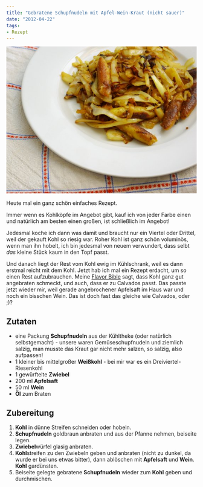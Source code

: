 ```yaml
---
title: "Gebratene Schupfnudeln mit Apfel-Wein-Kraut (nicht sauer)"
date: "2012-04-22" 
tags:
- Rezept
---
```


[![Bubespitzle](images/imgp8831.jpg "Schupfnudeln mit Apfel-Wein-Kraut")](http://apfeleimer.wordpress.com/2012/04/22/gebratene-schupfnudeln-mit-apfel-wein-kraut-nicht-sauer/imgp8831/)

Heute mal ein ganz schön einfaches Rezept.

Immer wenn es Kohlköpfe im Angebot gibt, kauf ich von jeder Farbe einen und natürlich am besten einen großen, ist schließlich im Angebot!

Jedesmal koche ich dann was damit und braucht nur ein Viertel oder Drittel, weil der gekauft Kohl so riesig war. Roher Kohl ist ganz schön voluminös, wenn man ihn hobelt, ich bin jedesmal von neuem verwundert, dass selbt _das_ kleine Stück kaum in den Topf passt.

Und danach liegt der Rest vom Kohl ewig im Kühlschrank, weil es dann erstmal reicht mit dem Kohl. Jetzt hab ich mal ein Rezept erdacht, um so einen Rest aufzubrauchen. Meine [Flavor Bible](http://www.amazon.de/The-Flavor-Bible-Creativity-Imaginative/dp/0316118400) sagt, dass Kohl ganz gut angebraten schmeckt, und auch, dass er zu Calvados passt. Das passte jetzt wieder mir, weil gerade angebrochener Apfelsaft im Haus war und noch ein bisschen Wein. Das ist doch fast das gleiche wie Calvados, oder ;)?

## Zutaten

- eine Packung **Schupfnudeln** aus der Kühltheke (oder natürlich selbstgemacht) - unsere waren Gemüseschupfnudeln und ziemlich salzig, man musste das Kraut gar nicht mehr salzen, so salzig, also aufpassen!
- 1 kleiner bis mittelgroßer **Weißkohl** - bei mir war es ein Dreiviertel-Riesenkohl
- 1 gewürftelte **Zwiebel**
- 200 ml **Apfelsaft**
- 50 ml **Wein**
- **Öl** zum Braten

## Zubereitung

1. **Kohl** in dünne Streifen schneiden oder hobeln.
2. **Schupfnudeln** goldbraun anbraten und aus der Pfanne nehmen, beiseite legen.
3. **Zwiebel**würfel glasig anbraten.
4. **Kohl**streifen zu den Zwiebeln geben und anbraten (nicht zu dunkel, da wurde er bei uns etwas bitter), dann ablöschen mit **Apfelsaft** und **Wein**. **Kohl** gardünsten.
5. Beiseite gelegte gebratene **Schupfnudeln** wieder zum **Kohl** geben und durchmischen.

